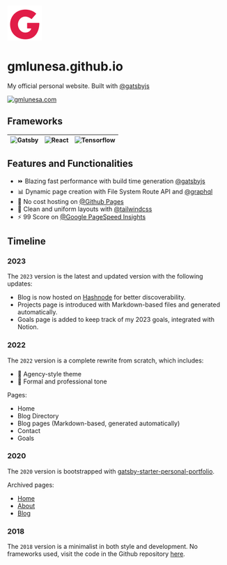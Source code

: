<img src="./src/images/gmlunesa-logo.svg" />

# gmlunesa.github.io

My official personal website. Built with [@gatsbyjs](https://github.com/gatsbyjs/gatsby/)

<a href="https://gmlunesa.com/notox/#/about">
  <img src="https://img.shields.io/badge/gmlunesa.com-E11d48.svg?&style=for-the-badge&logoColor=white" alt="gmlunesa.com"/>
</a>

## Frameworks

| <img src="https://www.gatsbyjs.com/Gatsby-Logo.svg" width="100" height="100" alt="Gatsby"> | <img src="https://raw.githubusercontent.com/yurijserrano/Github-Profile-Readme-Logos/master/frameworks/react.svg" width="100" height="100" alt="React"> | <img src="https://upload.wikimedia.org/wikipedia/commons/1/17/GraphQL_Logo.svg" width="100" height="100" alt="Tensorflow"> |
| ------------------------------------------------------------------------------------------ | ------------------------------------------------------------------------------------------------------------------------------------------------------- | -------------------------------------------------------------------------------------------------------------------------- |

## Features and Functionalities

- ⏩ Blazing fast performance with build time generation [@gatsbyjs](https://github.com/gatsbyjs)
- 📊 Dynamic page creation with File System Route API and [@graphql](https://github.com/graphql)
- 🤑 No cost hosting on [@Github Pages](https://pages.github.com/)
- 💄 Clean and uniform layouts with [@tailwindcss](https://github.com/tailwindlabs/tailwindcss)
- ⚡ 99 Score on [@Google PageSpeed Insights](https://pagespeed.web.dev/)

## Timeline

### 2023

The `2023` version is the latest and updated version with the following updates:

- Blog is now hosted on [Hashnode](https://blog.gmlunesa.com) for better discoverability.
- Projects page is introduced with Markdown-based files and generated automatically.
- Goals page is added to keep track of my 2023 goals, integrated with Notion.

### 2022

The `2022` version is a complete rewrite from scratch, which includes:

- 📃 Agency-style theme
- 💼 Formal and professional tone

Pages:

- Home
- Blog Directory
- Blog pages (Markdown-based, generated automatically)
- Contact
- Goals

### 2020

The `2020` version is bootstrapped with [gatsby-starter-personal-portfolio](https://github.com/gmlunesa/gatsby-starter-personal-portfolio).

Archived pages:

- [Home](https://archive.vn/r4OYB)
- [About](https://archive.vn/HyuSh)
- [Blog](https://archive.vn/AolA3)

### 2018

The `2018` version is a minimalist in both style and development. No frameworks used, visit the code in the Github repository [here](https://github.com/gmlunesa/archive-gmlunesa-website).
